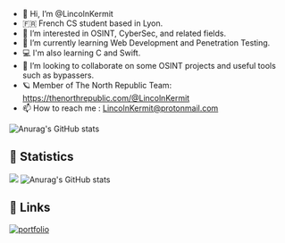 - 👋 Hi, I’m @LincolnKermit
- 🇫🇷 French CS student based in Lyon.
- 👀 I’m interested in OSINT, CyberSec, and related fields.
- 🌱 I’m currently learning Web Development and Penetration Testing.
- 💻 I'm also learning C and Swift.
- 💞️ I’m looking to collaborate on some OSINT projects and useful tools such as bypassers.
- 🪐 Member of The North Republic Team: https://thenorthrepublic.com/@LincolnKermit
- 📫 How to reach me : LincolnKermit@protonmail.com

![Anurag's GitHub stats](https://github-readme-stats.vercel.app/api?username=LincolnKermit&theme=shadow_green&show_icons=true)



## 🔗 Statistics
![](https://komarev.com/ghpvc/?username=LincolnKermit&color=blue)
![Anurag's GitHub stats](https://github-readme-stats.vercel.app/api?username=LincolnKermit&theme=shadow_green&show_icons=true)

## 🔗 Links
[![portfolio](https://img.shields.io/badge/my_portfolio-000?style=for-the-badge&logo=ko-fi&logoColor=white)](https://thenorthrepublic.com/@lincolnkermit)









